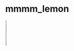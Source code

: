 <h1>mmmm_lemon</h1>

<div style="display: flex; flex-direction: column;">
  <a href="https://github.com/mmmmlemon?tab=repositories&q=javascript&type=&language=&sort=">
    <img width="5%" src="https://upload.wikimedia.org/wikipedia/commons/6/6a/JavaScript-logo.png">
  </a>
  <a href="https://github.com/mmmmlemon?tab=repositories&q=php&type=&language=&sort=">
      <img width="8%" src="https://upload.wikimedia.org/wikipedia/commons/2/27/PHP-logo.svg">
  </a>
  <a href="https://github.com/mmmmlemon?tab=repositories&q=laravel&type=&language=&sort=">
    <img height="5%" src="https://upload.wikimedia.org/wikipedia/commons/3/36/Logo.min.svg">
  </a>
  <a href="https://github.com/mmmmlemon?tab=repositories&q=vue&type=&language=&sort=">
    <img width="5%" src="https://upload.wikimedia.org/wikipedia/commons/9/95/Vue.js_Logo_2.svg">
  </a>
</div>


<!--
**mmmmlemon/mmmmlemon** is a ✨ _special_ ✨ repository because its `README.md` (this file) appears on your GitHub profile.

Here are some ideas to get you started:

- 🔭 I’m currently working on ...
- 🌱 I’m currently learning ...
- 👯 I’m looking to collaborate on ...
- 🤔 I’m looking for help with ...
- 💬 Ask me about ...
- 📫 How to reach me: ...
- 😄 Pronouns: ...
- ⚡ Fun fact: ...
-->
